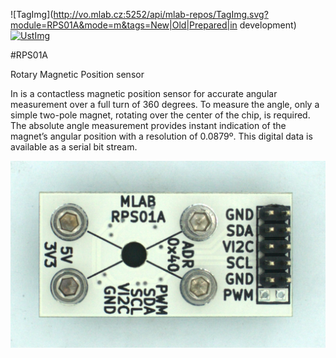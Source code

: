 <!--- tags --->
![TagImg](http://vo.mlab.cz:5252/api/mlab-repos/TagImg.svg?module=RPS01A&mode=m&tags=New|Old|Prepared|in development)
[![UstImg](http://vo.mlab.cz:5252/api/mlab-repos/UstImg.svg?module=RPS01A)](http://ust.cz)
<!--- Created:2017-01-02T00:12:37.669939: ---> 
<!--- Author:['Mlab','MLAB2']: ---> 
<!--- AuthorEmail:['email@mlab.cz']: ---> 
<!--- Name:RPS01A: --->
#RPS01A 
<!--- LongName --->
Rotary Magnetic Position sensor
<!--- ELongName ---> 

<!--- Lead --->
In is a contactless magnetic position sensor for accurate angular measurement over a full turn of 360 degrees. To measure the angle, only a simple two-pole magnet, rotating over the center of the chip, is required. The absolute angle measurement provides instant indication of the magnet’s angular position with a resolution of 0.0879º. This digital data is available as a serial bit stream.
<!--- ELead ---> 

![LeadImg](DOC/SRC/img/RPS01A_top_big.jpg) 




<!--- Description --->
<!--- EDescription --->
<!--- Content --->
<!--- EContent --->
